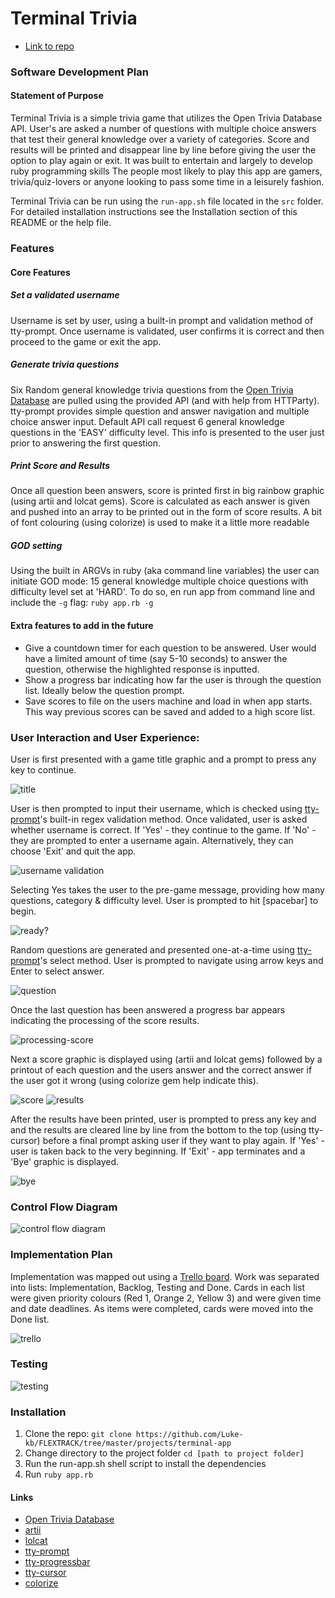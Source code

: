 # Terminal Trivia
- [Link to repo](https://github.com/Luke-kb/FLEXTRACK/tree/master/projects/terminal-app)
### Software Development Plan

#### Statement of Purpose

Terminal Trivia is a simple trivia game that utilizes the Open Trivia Database API. User's are asked a number of questions with multiple choice answers that test their general knowledge over a variety of categories. Score and results will be printed and disappear line by line before giving the user the option to play again or exit. It was built to entertain and largely to develop ruby programming skills The people most likely to play this app are gamers, trivia/quiz-lovers or anyone looking to pass some time in a leisurely fashion.

Terminal Trivia can be run using the `run-app.sh` file located in the `src` folder. 
For detailed installation instructions see the Installation section of this README or the help file.

### Features

#### Core Features

##### Set a validated username
  Username is set by user, using a built-in prompt and validation method of tty-prompt. Once username is validated, user confirms it is correct and then proceed to the game or exit the app.
  
##### Generate trivia questions 
  Six Random general knowledge trivia questions from the [Open Trivia Database](https://opentdb.com/) are pulled using the provided API (and with help from HTTParty). tty-prompt provides simple question and answer navigation and multiple choice answer input. Default API call request 6 general knowledge questions in the 'EASY' difficulty level. This info is presented to the user just prior to answering the first question.
  
##### Print Score and Results
  Once all question been answers, score is printed first in big rainbow graphic (using artii and lolcat gems). Score is calculated as each answer is given and pushed into an array to be printed out in the form of score results. A bit of font colouring (using colorize) is used to make it a little more readable
  
  #####  GOD setting
  Using the built in ARGVs in ruby (aka command line variables) the user can initiate GOD mode: 15 general knowledge multiple choice questions with difficulty level set at 'HARD'. To do so, en run app from command line and include the `-g` flag: `ruby app.rb -g`

#### Extra features to add in the future

- Give a countdown timer for each question to be answered. User would have a limited amount of time (say 5-10 seconds) to answer the question, otherwise the highlighted response is inputted.
- Show a progress bar indicating how far the user is through the question list. Ideally below the question prompt.
- Save scores to file on the users machine and load in when app starts. This way previous scores can be saved and added to a high score list.

### User Interaction and User Experience:

  User is first presented with a game title graphic and a prompt to press any key to continue.
  
  ![title](/docs/title.png)
  
  User is then prompted to input their username, which is checked using [tty-prompt](https://github.com/piotrmurach/tty-prompt)'s built-in regex validation method. Once validated, user is asked whether username is correct. If 'Yes' - they continue to the game. If 'No' - they are prompted to enter a username again. Alternatively, they can choose 'Exit' and quit the app.

  ![username validation](/docs/username.png)

  Selecting Yes takes the user to the pre-game message, providing how many questions, category & difficulty level. User is prompted to hit [spacebar] to begin.

  ![ready?](/docs/ready.png)

  Random questions are generated and presented one-at-a-time using [tty-prompt](https://github.com/piotrmurach/tty-prompt)'s select method. User is prompted to navigate using arrow keys and Enter to select answer.

  ![question](/docs/prompt.png)

  Once the last question has been answered a progress bar appears indicating the processing of the score results.

  ![processing-score](docs/processing-score.png)

  Next a score graphic is displayed using (artii and lolcat gems) followed by a printout of each question and the users answer and the correct answer if the user got it wrong (using colorize gem help indicate this).

  ![score](/docs/score1.png)
  ![results](/docs/results.png)

  After the results have been printed, user is prompted to press any key and and the results are cleared line by line from the bottom to the top (using tty-cursor) before a final prompt asking user if they want to play again.
  If 'Yes' - user is taken back to the very beginning. 
  If 'Exit' - app terminates and a 'Bye' graphic is displayed.

  ![bye](/docs/bye1.png)

### Control Flow Diagram 
![control flow diagram](/docs/control-flow.png)

### Implementation Plan

Implementation was mapped out using a [Trello board](https://trello.com/b/YQG2urgj/triviaterminalapp). 
Work was separated into lists: Implementation, Backlog, Testing and Done.
Cards in each list were given priority colours (Red 1, Orange 2, Yellow 3) and were given time and date deadlines. As items were completed, cards were moved into the Done list.

![trello](/docs/trello3.png)

### Testing

![testing](/docs/testing1.png)

### Installation

  1. Clone the repo: `git clone https://github.com/Luke-kb/FLEXTRACK/tree/master/projects/terminal-app`
  2. Change directory to the project folder `cd [path to project folder]`
  3. Run the run-app.sh shell script to install the dependencies
  4. Run `ruby app.rb`
   
#### Links
- [Open Trivia Database](https://opentdb.com/)
- [artii](https://github.com/miketierney/artii)
- [lolcat](https://github.com/busyloop/lolcat)
- [tty-prompt](https://github.com/piotrmurach/tty-prompt)
- [tty-progressbar](https://github.com/piotrmurach/tty-progressbar)
- [tty-cursor](https://github.com/piotrmurach/tty-cursor)
- [colorize](https://github.com/fazibear/colorize)